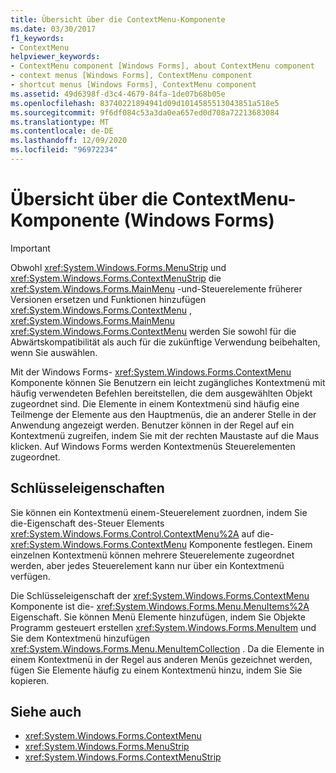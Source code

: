 ```yaml
---
title: Übersicht über die ContextMenu-Komponente
ms.date: 03/30/2017
f1_keywords:
- ContextMenu
helpviewer_keywords:
- ContextMenu component [Windows Forms], about ContextMenu component
- context menus [Windows Forms], ContextMenu component
- shortcut menus [Windows Forms], ContextMenu component
ms.assetid: 49d6398f-d3c4-4679-84fa-1de07b68b05e
ms.openlocfilehash: 83740221894941d09d1014585513043851a518e5
ms.sourcegitcommit: 9f6df084c53a3da0ea657ed0d708a72213683084
ms.translationtype: MT
ms.contentlocale: de-DE
ms.lasthandoff: 12/09/2020
ms.locfileid: "96972234"
---
```

# <a name="contextmenu-component-overview-windows-forms"></a>Übersicht über die ContextMenu-Komponente (Windows Forms)
> [!IMPORTANT]
> Obwohl <xref:System.Windows.Forms.MenuStrip> und <xref:System.Windows.Forms.ContextMenuStrip> die <xref:System.Windows.Forms.MainMenu> -und-Steuerelemente früherer Versionen ersetzen und Funktionen hinzufügen <xref:System.Windows.Forms.ContextMenu> , <xref:System.Windows.Forms.MainMenu> <xref:System.Windows.Forms.ContextMenu> werden Sie sowohl für die Abwärtskompatibilität als auch für die zukünftige Verwendung beibehalten, wenn Sie auswählen.  
  
 Mit der Windows Forms- <xref:System.Windows.Forms.ContextMenu> Komponente können Sie Benutzern ein leicht zugängliches Kontextmenü mit häufig verwendeten Befehlen bereitstellen, die dem ausgewählten Objekt zugeordnet sind. Die Elemente in einem Kontextmenü sind häufig eine Teilmenge der Elemente aus den Hauptmenüs, die an anderer Stelle in der Anwendung angezeigt werden. Benutzer können in der Regel auf ein Kontextmenü zugreifen, indem Sie mit der rechten Maustaste auf die Maus klicken. Auf Windows Forms werden Kontextmenüs Steuerelementen zugeordnet.  
  
## <a name="key-properties"></a>Schlüsseleigenschaften  
 Sie können ein Kontextmenü einem-Steuerelement zuordnen, indem Sie die-Eigenschaft des-Steuer Elements <xref:System.Windows.Forms.Control.ContextMenu%2A> auf die- <xref:System.Windows.Forms.ContextMenu> Komponente festlegen. Einem einzelnen Kontextmenü können mehrere Steuerelemente zugeordnet werden, aber jedes Steuerelement kann nur über ein Kontextmenü verfügen.  
  
 Die Schlüsseleigenschaft der <xref:System.Windows.Forms.ContextMenu> Komponente ist die- <xref:System.Windows.Forms.Menu.MenuItems%2A> Eigenschaft. Sie können Menü Elemente hinzufügen, indem Sie Objekte Programm gesteuert erstellen <xref:System.Windows.Forms.MenuItem> und Sie dem Kontextmenü hinzufügen <xref:System.Windows.Forms.Menu.MenuItemCollection> . Da die Elemente in einem Kontextmenü in der Regel aus anderen Menüs gezeichnet werden, fügen Sie Elemente häufig zu einem Kontextmenü hinzu, indem Sie Sie kopieren.  
  
## <a name="see-also"></a>Siehe auch

- <xref:System.Windows.Forms.ContextMenu>
- <xref:System.Windows.Forms.MenuStrip>
- <xref:System.Windows.Forms.ContextMenuStrip>
